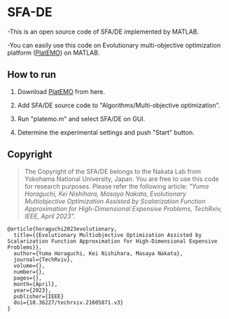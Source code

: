 # SFA-DE

-This is an open source code of SFA/DE implemented by MATLAB.

-You can easily use this code on Evolutionary multi-objective optimization platform ([PlatEMO](https://github.com/BIMK/PlatEMO/releases)) on MATLAB.

## How to run

  1. Download [PlatEMO](https://github.com/BIMK/PlatEMO/releases) from here.

  2. Add SFA/DE source code to "Algorithms/Multi-objective optimization".

  3. Run "platemo.m" and select SFA/DE on GUI.

  4. Determine the experimental settings and push "Start" button.

## Copyright
> The Copyright of the SFA/DE belongs to the Nakata Lab from Yokohama National University, Japan. You are free to use this code for research purposes. Please refer the following article: _"Yuma Horaguchi, Kei Nishihara, Masaya Nakata, Evolutionary Multiobjective Optimization Assisted by Scalarization Function Approximation for High-Dimensional Expensive Problems, TechRxiv, IEEE, April 2023"._

```
@article{horaguchi2023evolutionary,
  title={{Evolutionary Multiobjective Optimization Assisted by Scalarization Function Approximation for High-Dimensional Expensive Problems}},
  author={Yuma Horaguchi, Kei Nishihara, Masaya Nakata},
  journal={TechRxiv},
  volume={},
  number={},
  pages={},
  month={April},
  year={2023},
  publisher={IEEE}
  doi={10.36227/techrxiv.21605871.v3}
}
```